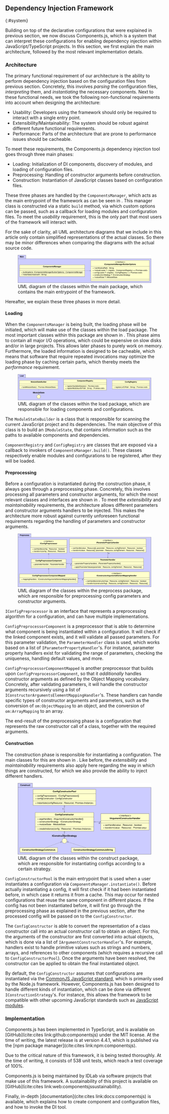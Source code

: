 ## Dependency Injection Framework
{:#system}

Building on top of the declarative configurations that were explained in previous section,
we now discuss Components.js, which is a system that can interpret these configurations
for enabling dependency injection within JavaScript/TypeScript projects.
In this section, we first explain the main architecture, followed by the most relevant implementation details.

### Architecture

The primary functional requirement of our architecture is the ability to perform dependency injection based on the configuration files from previous section.
Concretely, this involves _parsing_ the configuration files, _interpreting_ them, and _instantiating_ the necessary components.
Next to these functional needs, we took the following non-functional requirements into account when designing the architecture:

* Usability: Developers using the framework should only be required to interact with a single entry point.
* Extensibility/Maintainability: The system should be robust against different future functional requirements.
* Performance: Parts of the architecture that are prone to performance issues should be cacheable.

To meet these requirements, the Components.js dependency injection tool goes through three main phases:

* Loading: Initialization of DI components, discovery of modules, and loading of configuration files.
* Preprocessing: Handling of constructor arguments before construction.
* Construction: Instantiation of JavaScript classes based on configuration files.

These three phases are handled by the `ComponentsManager`,
which acts as the main entrypoint of the framework
as can be seen in [](#architecture-main).
This manager class is constructed via a static `build` method,
via which custom options can be passed,
such as a callback for loading modules and configuration files.
To meet the _usability_ requirement, this is the only part that most users of the framework will interact with.

For the sake of clarity, all UML architecture diagrams that we include in this article
only contain simplified representations of the actual classes.
So there may be minor differences when comparing the diagrams with the actual source code.

<figure id="architecture-main">
<img src="img/architecture-main.svg" alt="[Components.js Architecture - Main package]">
<figcaption markdown="block">
UML diagram of the classes within the main package,
which contains the main entrypoint of the framework.
</figcaption>
</figure>

Hereafter, we explain these three phases in more detail.

#### Loading

When the `ComponentsManager` is being built,
the loading phase will be initiated,
which will make use of the classes within the load package.
The most important classes within this package are shown in [](#architecture-load).
This phase aims to contain all major I/O operations, which could be expensive on slow disks and/or in large projects.
This allows later phases to purely work on memory.
Furthermore, the loaded information is designed to be cacheable,
which means that software that require repeated invocations may optimize the loading phase by caching certain parts,
which thereby meets the _performance_ requirement.

<figure id="architecture-load">
<img src="img/architecture-load.svg" alt="[Components.js Architecture - Load package]">
<figcaption markdown="block">
UML diagram of the classes within the load package,
which are responsible for loading components and configurations.
</figcaption>
</figure>

The `ModuleStateBuilder` is a class that is responsible for scanning the current JavaScript project and its dependencies.
The main objective of this class is to build an `IModuleState`, that contains information such as the paths to available components and dependencies.

`ComponentRegistry` and `ConfigRegistry` are classes that are exposed via a callback to invokers of `ComponentsManager.build()`.
These classes respectively enable modules and configurations to be registered,
after they will be loaded.

#### Preprocessing

Before a configuration is instantiated during the construction phase,
it always goes through a preprocessing phase.
Concretely, this involves processing all parameters and constructor arguments,
for which the most relevant classes and interfaces are shown in [](#architecture-preprocess).
To meet the _extensibility_ and _maintainability_ requirements, the architecture allows different parameters and constructor arguments handlers to be injected.
This makes the architecture more robust against currently unforeseen functional requirements regarding the handling of parameters and constructor arguments.

<figure id="architecture-preprocess">
<img src="img/architecture-preprocess.svg" alt="[Components.js Architecture - Preprocess package]">
<figcaption markdown="block">
UML diagram of the classes within the preprocess package,
which are responsible for preprocessing config parameters and constructor arguments.
</figcaption>
</figure>

`IConfigPreprocessor` is an interface that represents a preprocessing algorithm for a configuration,
and can have multiple implementations.

`ConfigPreprocessorComponent` is a preprocessor that is able to determine what component is being instantiated within a configuration.
It will check if the linked component exists, and it will validate all passed parameters.
For this parameter validation, the `ParameterHandler` class is used,
which works based on a list of `IParameterPropertyHandler`'s.
For instance, parameter property handlers exist for validating the range of parameters,
checking the uniqueness, handling default values, and more.

`ConfigPreprocessorComponentMapped` is another preprocessor that builds upon `ConfigPreprocessorComponent`,
so that it _additionally_ handles constructor arguments as defined by the Object Mapping vocabulary.
Concretely, after validating parameters, it will handle the constructor arguments recursively
using a list of `IConstructorArgumentsElementMappingHandler`'s.
These handlers can handle specific types of constructor arguments and parameters,
such as the conversion of `om:ObjectMapping` to an object,
and the conversion of `om:ArrayMapping` to an array.

The end-result of the preprocessing phase is a configuration that represents
the raw constructor call of a class, together with the required arguments.

#### Construction

The construction phase is responsible for instantiating a configuration.
The main classes for this are shown in [](#architecture-construct).
Like before, the _extensibility_ and _maintainability_ requirements also apply here regarding the way in which things are constructed,
for which we also provide the ability to inject different handlers.

<figure id="architecture-construct">
<img src="img/architecture-construct.svg" alt="[Components.js Architecture - Construct package]">
<figcaption markdown="block">
UML diagram of the classes within the construct package,
which are responsible for instantiating configs according to a certain strategy.
</figcaption>
</figure>

`ConfigConstructorPool` is the main entrypoint that is used when a user instantiates a configuration via `ComponentsManager.instantiate()`.
Before actually instantiating a config,
it will first check if it had been instantiated before,
in which case it returns it from a cache.
This may occur for nested configurations that reuse the same component in different places.
If the config has not been instantiated before,
it will first go through the preprocessing phase as explained in the previous section,
after the processed config will be passed on to the `ConfigConstructor`.

The `ConfigConstructor` is able to convert the representation of a class constructor call into an actual constructor call to obtain an object.
For this, the arguments of the constructor are first converted into actual objects,
which is done via a list of `IArgumentConstructorHandler`'s.
For example, handlers exist to handle primitive values such as strings and numbers,
arrays, and references to other components (which requires a recursive call to `ConfigConstructorPool`).
Once the arguments have been resolved, the constructor can be applied to obtain the final instantiated object.

By default, the `ConfigConstructor` assumes that configurations are instantiated via the [CommonJS JavaScript standard](https://nodejs.org/docs/latest/api/modules.html),
which is primarily used by the Node.js framework.
However, Components.js has been designed to handle different kinds of instantiation,
which can be done via different `IConstructionStrategy`'s.
For instance, this allows the framework to be compatible with other upcoming JavaScript standards such as [JavaScript modules](https://developer.mozilla.org/en-US/docs/Web/JavaScript/Guide/Modules).

### Implementation

Components.js has been implemented in TypeScript,
and is available on [GitHub](cite:cites link:github:componentsjs)
under the MIT license.
At the time of writing, the latest release is at version 4.4.1,
which is published via the [npm package manager](cite:cites link:npm:componentsjs).

Due to the critical nature of this framework,
it is being tested thoroughly.
At the time of writing, it consists of 538 unit tests,
which reach a test coverage of 100%.

Components.js is being maintained by IDLab via software projects that make use of this framework.
A sustainability of this project is available on [GitHub](cite:cites link:web:componentsjssustainability).

Finally, in-depth [documentation](cite:cites link:docs:componentsjs) is available,
which explains how to create component and configuration files,
and how to invoke the DI tool.
